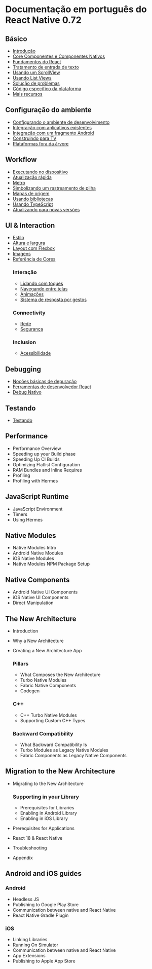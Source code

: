 # Documentação em português do React Native 0.72

## Básico
* [Introdução](/docs/getting-started.md)
* [Core Componentes e Componentes Nativos](/docs/intro-react-native-components.md)
* [Fundamentos do React](/docs/intro-react.md)
* [Tratamento de entrada de texto](/docs/handling-text-input.md)
* [Usando um ScrollView](/docs/using-a-scrollview.md)
* [Usando List Views](/docs/using-a-listview.md)
* [Solução de problemas](/docs/troubleshooting.md)
* [Código específico da plataforma](/docs/platform-specific-code.md)
* [Mais recursos](/docs/more-resources.md)

## Configuração do ambiente
* [Configurando o ambiente de desenvolvimento](/docs/environment-setup.md)
* [Integração com aplicativos existentes](/docs/integration-with-existing-apps.md)
* [Integração com um fragmento Android](/docs/integration-with-android-fragment.md)
* [Construindo para TV](/docs/building-for-tv.md)
* [Plataformas fora da árvore](/docs/out-of-tree-platforms.md)

## Workflow
* [Executando no dispositivo](/docs/running-on-device.md)
* [Atualização rápida](/docs/fast-refresh.md)
* [Metro](/docs/metro.md)
* [Simbolizando um rastreamento de pilha](/docs/symbolication.md)
* [Mapas de origem](/docs/sourcemaps.md)
* [Usando bibliotecas](/docs/libraries.md)
* [Usando TypeScript](/docs/typescript.md)
* [Atualizando para novas versões](/docs/upgrading.md)

## UI & Interaction
* [Estilo](/docs/style.md)
* [Altura e largura](/docs/height-and-width.md)
* [Layout com Flexbox](/docs/flexbox.md)
* [Imagens](/docs/images.md)
* [Referência de Cores](/docs/colors.md)
    ### Interação
    * [Lidando com toques](/docs/handling-touches.md)
    * [Navegando entre telas](/docs/navigation.md)
    * [Animações](/docs/animations.md)
    * [Sistema de resposta por gestos](/docs/gesture-responder-system.md)
    ### Connectivity
    * [Rede](/docs/network.md)
    * [Segurança](/docs/security.md)
    ### Inclusion
    * [Acessibilidade](/docs/accessibility.md)
## Debugging
* [Noções básicas de depuração](/docs/debugging.md)
* [Ferramentas de desenvolvedor React](/docs/react-devtools.md)
* [Debug Nativo](/docs/native-debugging.md)

## Testando
* [Testando](/docs/testing-overview.md)

## Performance
* Performance Overview
* Speeding up your Build phase
* Speeding Up CI Builds
* Optimizing Flatlist Configuration
* RAM Bundles and Inline Requires
* Profiling
* Profiling with Hermes

## JavaScript Runtime
* JavaScript Environment
* Timers
* Using Hermes

## Native Modules
* Native Modules Intro
* Android Native Modules
* iOS Native Modules
* Native Modules NPM Package Setup

## Native Components
* Android Native UI Components
* iOS Native UI Components
* Direct Manipulation

## The New Architecture
* Introduction
* Why a New Architecture
* Creating a New Architecture App

    ### Pillars
    * What Composes the New Architecture
    * Turbo Native Modules
    * Fabric Native Components
    * Codegen

    ### C++
    * C++ Turbo Native Modules
    * Supporting Custom C++ Types

    ### Backward Compatibility
    * What Backward Compatibility Is
    * Turbo Modules as Legacy Native Modules
    * Fabric Components as Legacy Native Components

## Migration to the New Architecture
* Migrating to the New Architecture

    ### Supporting in your Library
    * Prerequisites for Libraries
    * Enabling in Android Library
    * Enabling in iOS Library
* Prerequisites for Applications
* React 18 & React Native
* Troubleshooting
* Appendix

## Android and iOS guides

### Android
* Headless JS
* Publishing to Google Play Store
* Communication between native and React Native
* React Native Gradle Plugin

### iOS
* Linking Libraries
* Running On Simulator
* Communication between native and React Native
* App Extensions    
* Publishing to Apple App Store
